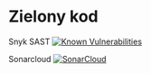 # Zielony kod

Snyk SAST [![Known Vulnerabilities](https://snyk.io/test/github/pkleczek/zielony/badge.svg)](https://snyk.io/test/github/pkleczek/zielony)

Sonarcloud [![SonarCloud](https://sonarcloud.io/images/project_badges/sonarcloud-white.svg)](https://sonarcloud.io/summary/new_code?id=pkleczek_zielony)
